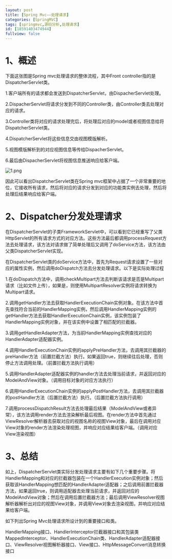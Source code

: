 ```yaml
---
layout: post
title: [Spring Mvc——处理请求]
categories: [SpringMVC]
tags: [springmvc,源码分析,处理请求]
id: [18591403474944]
fullview: false
---
```

# 1、概述

下面这张图是Spring mvc处理请求的整体流程，其中Front controller指的是DispatcherServlet类。

1.客户端所有的请求都会发送到DispatcherServlet，由DispacherServlet处理。

2.DispacherServlet将请求分发到不同的Controller类，由Controller类去处理对应的请求。

3.Controller类将对应的请求处理完后，将处理后对应的model或者视图信息给将DispatcherServlet类。

4.DispatcherServlet将这些信息交由视图模版解析。

5.视图模版解析到的对应视图信息等传给DispacherServlet。

6.最后由DispacherServlet将视图信息推送响应给客户端。

![1.png](http://dl2.iteye.com/upload/attachment/0110/4599/6659a319-f878-3b7d-bf3a-c2a365b7fe4b.png "1454473609150658.png")

因此可以看出DispatcherServlet类在Spring mvc框架中占据了一个非常重要的地位，它接收所有请求，然后将对应的请求分发到对应的功能类实例去处理，然后将处理后结果响应给客户端。 

# 2、Dispatcher分发处理请求

在DispatcherServlet的子类FrameworkServlet中，可以看到它已经重写了父类HttpServlet的所有请求方式的对应方法。这些方法最后都调用processRequest方法去处理请求，该方法对请求做了简单处理后又调用了doService方法，该方法由父类DispatcherServlet实现。

在DispatcherServlet类的doService方法中，首先为Request请求设置了一些对应的属性实例，然后调用doDispatch方法去分发处理请求。以下是实际处理过程

1.在doDispatch方法中，调用checkMultipart方法去判断该请求是否是Multipart请求（比如文件上传），如果是，则使用MultipartResolver实例将请求转换为Multipart请求。

2.调用getHandler方法去获取HandlerExecutionChain实例对象。在该方法中首先查找符合当前的HandlerMapping实例，然后调用HandlerMapping实例的getHandler方法去获取HandlerExecutionChain实例，该实例包装了HandlerMapping实例对象，并在该实例中设置了相匹配的拦截器。

3.调用getHandlerAdapter方法，为当前HandlerMapping实例查找对应的HandlerAdapter适配器实例。

4.调用HandlerExecutionChain实例的applyPreHandler方法，去调用其拦截器的preHandler方法（前置拦截方法）执行。如果返回true，则继续往后处理，否则停止方法调用处理。（前置拦截方法执行调用）

5.调用HandlerAdapter适配器实例的handler方法去处理当前请求，并返回对应的ModelAndView对象。（调用目标对象的对应方法执行）

6.调用HandlerExecutionChain实例的applyPostHandler方法，去调用其拦截器的postHandler方法（后置拦截方法）执行。（后置拦截方法执行调用）

7.调用processDispatchResult方法去处理最后结果（ModelAndView或者异常），该方法调用render方法去渲染解析最后视图。在render方法中首先通过ViewResolver解析器去获取对应的视图名称的视图View对象，最后在调用对应View对象的render方法渲染处理视图，并响应对应结果给客户端。（调用对应View渲染视图）

# 3、总结

如上，DispatcherServlet类实际分发处理请求主要有如下几个重要步骤。将HandlerMapping和对应的拦截器包装在一个HandlerExecution实例对象；然后获取该HandlerMapping想匹配的HandlerAdapter适配器；之后调用前置拦截器方法，如果返回true，则调用适配器去处理当前请求，并返回对应的ModelAndView对象；然后在调用后置拦截器方法；最后调用ViewResolver视图解析器解析出对应的视图View对象，并调用View对象去渲染视图，并响应对应结果给客户端。

如下列出Spring Mvc处理请求所设计到的重要接口和类。

HandlerMapping接口、HandlerInterceptor拦截器接口和其包装类MappedInterceptor、HandlerExecutionChain类、HandlerAdapter适配器接口、ViewResolver视图解析器接口、View接口、HttpMessageConvert消息转换接口


